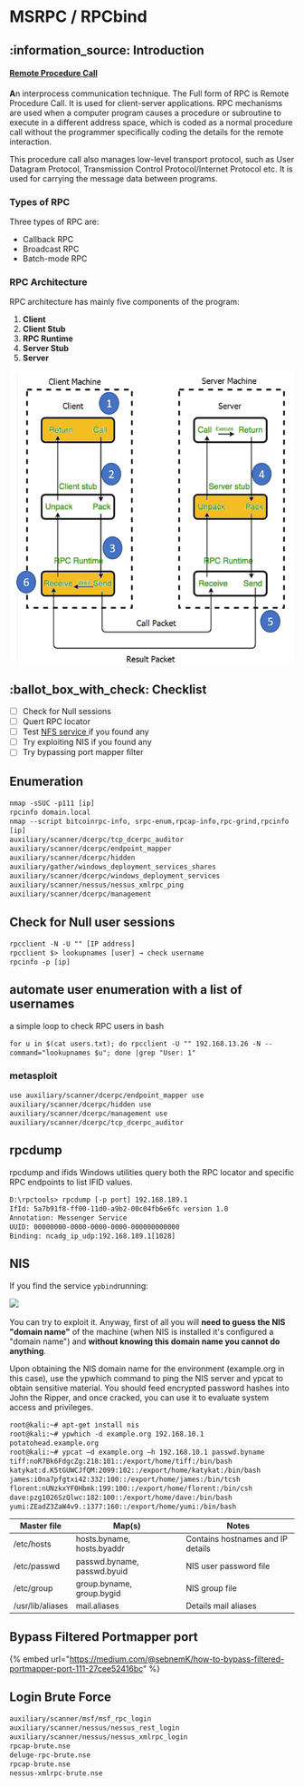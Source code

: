 # MSRPC / RPCbind

## :information\_source: Introduction

#### [Remote Procedure Call](https://datatracker.ietf.org/doc/html/rfc5531)

**A**n interprocess communication technique. The Full form of RPC is Remote Procedure Call. It is used for client-server applications. RPC mechanisms are used when a computer program causes a procedure or subroutine to execute in a different address space, which is coded as a normal procedure call without the programmer specifically coding the details for the remote interaction.

This procedure call also manages low-level transport protocol, such as User Datagram Protocol, Transmission Control Protocol/Internet Protocol etc. It is used for carrying the message data between programs.

### Types of RPC

Three types of RPC are:

* Callback RPC
* Broadcast RPC
* Batch-mode RPC

### RPC Architecture

RPC architecture has mainly five components of the program:

1. **Client**
2. **Client Stub**
3. **RPC Runtime**
4. **Server Stub**
5. **Server**

![](<../../.gitbook/assets/image (282) (1) (1) (1) (1).png>)

## :ballot\_box\_with\_check: Checklist

* [ ] Check for Null sessions
* [ ] Quert RPC locator
* [ ] Test [NFS service ](nfs.md)if you found any
* [ ] Try exploiting NIS if you found any
* [ ] Try bypassing port mapper filter

## Enumeration

```
nmap -sSUC -p111 [ip]
rpcinfo domain.local
nmap --script bitcoinrpc-info, srpc-enum,rpcap-info,rpc-grind,rpcinfo [ip]
auxiliary/scanner/dcerpc/tcp_dcerpc_auditor
auxiliary/scanner/dcerpc/endpoint_mapper
auxiliary/scanner/dcerpc/hidden 
auxiliary/gather/windows_deployment_services_shares
auxiliary/scanner/dcerpc/windows_deployment_services 
auxiliary/scanner/nessus/nessus_xmlrpc_ping
auxiliary/scanner/dcerpc/management
```

## Check for Null user sessions

```
rpcclient -N -U "" [IP address]
rpcclient $> lookupnames [user] → check username
rpcinfo -p [ip]
```

## automate user enumeration with a list of usernames

a simple loop to check RPC users in bash

```
for u in $(cat users.txt); do rpcclient -U "" 192.168.13.26 -N --command="lookupnames $u"; done |grep "User: 1"
```

### metasploit

```
use auxiliary/scanner/dcerpc/endpoint_mapper use auxiliary/scanner/dcerpc/hidden use auxiliary/scanner/dcerpc/management use auxiliary/scanner/dcerpc/tcp_dcerpc_auditor
```

## rpcdump

rpcdump and ifids Windows utilities query both the RPC locator and specific RPC endpoints to list IFID values.

```
D:\rpctools> rpcdump [-p port] 192.168.189.1
IfId: 5a7b91f8-ff00-11d0-a9b2-00c04fb6e6fc version 1.0
Annotation: Messenger Service
UUID: 00000000-0000-0000-0000-000000000000
Binding: ncadg_ip_udp:192.168.189.1[1028]
```

## NIS

If you find the service `ypbind`running:

![](https://github.com/carlospolop/hacktricks/raw/master/.gitbook/assets/image%20\(233\).png)

You can try to exploit it. Anyway, first of all you will **need to guess the NIS "domain name"** of the machine (when NIS is installed it's configured a "domain name") and **without knowing this domain name you cannot do anything**.

Upon obtaining the NIS domain name for the environment (example.org in this case), use the ypwhich command to ping the NIS server and ypcat to obtain sensitive material. You should feed encrypted password hashes into John the Ripper, and once cracked, you can use it to evaluate system access and privileges.

```
root@kali:~# apt-get install nis
root@kali:~# ypwhich -d example.org 192.168.10.1
potatohead.example.org
root@kali:~# ypcat –d example.org –h 192.168.10.1 passwd.byname
tiff:noR7Bk6FdgcZg:218:101::/export/home/tiff:/bin/bash 
katykat:d.K5tGUWCJfQM:2099:102::/export/home/katykat:/bin/bash 
james:i0na7pfgtxi42:332:100::/export/home/james:/bin/tcsh 
florent:nUNzkxYF0Hbmk:199:100::/export/home/florent:/bin/csh 
dave:pzg1026SzQlwc:182:100::/export/home/dave:/bin/bash 
yumi:ZEadZ3ZaW4v9.:1377:160::/export/home/yumi:/bin/bash
```

| **Master file**  | **Map(s)**                  | **Notes**                         |
| ---------------- | --------------------------- | --------------------------------- |
| /etc/hosts       | hosts.byname, hosts.byaddr  | Contains hostnames and IP details |
| /etc/passwd      | passwd.byname, passwd.byuid | NIS user password file            |
| /etc/group       | group.byname, group.bygid   | NIS group file                    |
| /usr/lib/aliases | mail.aliases                | Details mail aliases              |

## Bypass Filtered Portmapper port

{% embed url="https://medium.com/@sebnemK/how-to-bypass-filtered-portmapper-port-111-27cee52416bc" %}

## Login Brute Force

```
auxiliary/scanner/msf/msf_rpc_login
auxiliary/scanner/nessus/nessus_rest_login 
auxiliary/scanner/nessus/nessus_xmlrpc_login
rpcap-brute.nse
deluge-rpc-brute.nse
rpcap-brute.nse
nessus-xmlrpc-brute.nse
```

